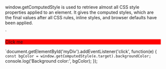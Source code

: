 window.getComputedStyle is used to retrieve almost all CSS style properties applied to an element. It gives the computed styles, which are the final values after all CSS rules, inline styles, and browser defaults have been applied.

`<div id="myDiv" style="background-color: rgb(255, 2, 0);">Click me</div>


  `document.getElementById('myDiv').addEventListener('click', function(e) {
``    const bgColor = window.getComputedStyle(e.target).backgroundColor;
   `` console.log('Background color:', bgColor);
  });
